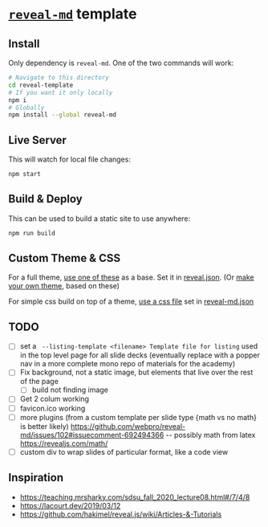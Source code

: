 # [`reveal-md`](https://github.com/webpro/reveal-md) template

## Install

Only dependency is `reveal-md`. One of the two commands will work:

```sh
# Navigate to this directory 
cd reveal-template
# If you want it only locally
npm i
# Globally
npm install --global reveal-md
```

## Live Server

This will watch for local file changes:

```sh
npm start
```

## Build & Deploy
 
This can be used to build a static site to use anywhere:

```sh
npm run build
```

## Custom Theme & CSS

For a full theme, [use one of these](https://github.com/hakimel/reveal.js/tree/master/css/theme/source) as a base. Set it in [reveal.json](reveal.json).
(Or [make your own theme](https://github.com/hakimel/reveal.js/tree/master/css/theme#creating-a-theme), based on these)

For simple css build on top of a theme, [use a css file](https://github.com/webpro/reveal-md#custom-css) set in [reveal-md.json](reveal-md.json)

## TODO

- [ ] set a ` --listing-template <filename> Template file for listing` used in the top level page for all slide decks (eventually replace with a popper nav in a more complete mono repo of materials for the academy)
- [ ] Fix background, not a static image, but elements that live over the rest of the page
     - [ ]  build not finding image
- [ ] Get 2 colum working
- [ ] favicon.ico working
- [ ] more plugins (from a custom template per slide type {math vs no math} is better likely) https://github.com/webpro/reveal-md/issues/102#issuecomment-692494366 -- possibly math from latex https://revealjs.com/math/
- [ ] custom div to wrap slides of particular format, like a code view 

## Inspiration

- https://teaching.mrsharky.com/sdsu_fall_2020_lecture08.html#/7/4/8
- https://lacourt.dev/2019/03/12
- https://github.com/hakimel/reveal.js/wiki/Articles-&-Tutorials
